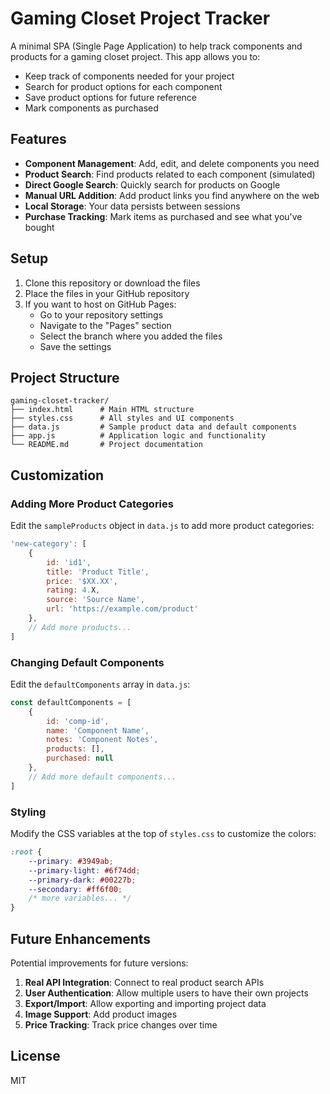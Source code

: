 # Gaming Closet Project Tracker

A minimal SPA (Single Page Application) to help track components and products for a gaming closet project. This app allows you to:

- Keep track of components needed for your project
- Search for product options for each component
- Save product options for future reference
- Mark components as purchased

## Features

- **Component Management**: Add, edit, and delete components you need
- **Product Search**: Find products related to each component (simulated)
- **Direct Google Search**: Quickly search for products on Google
- **Manual URL Addition**: Add product links you find anywhere on the web
- **Local Storage**: Your data persists between sessions
- **Purchase Tracking**: Mark items as purchased and see what you've bought

## Setup

1. Clone this repository or download the files
2. Place the files in your GitHub repository
3. If you want to host on GitHub Pages:
   - Go to your repository settings
   - Navigate to the "Pages" section
   - Select the branch where you added the files
   - Save the settings

## Project Structure

```
gaming-closet-tracker/
├── index.html      # Main HTML structure
├── styles.css      # All styles and UI components
├── data.js         # Sample product data and default components
├── app.js          # Application logic and functionality
└── README.md       # Project documentation
```

## Customization

### Adding More Product Categories

Edit the `sampleProducts` object in `data.js` to add more product categories:

```javascript
'new-category': [
    { 
        id: 'id1', 
        title: 'Product Title', 
        price: '$XX.XX', 
        rating: 4.X, 
        source: 'Source Name', 
        url: 'https://example.com/product' 
    },
    // Add more products...
]
```

### Changing Default Components

Edit the `defaultComponents` array in `data.js`:

```javascript
const defaultComponents = [
    { 
        id: 'comp-id', 
        name: 'Component Name', 
        notes: 'Component Notes', 
        products: [], 
        purchased: null 
    },
    // Add more default components...
]
```

### Styling

Modify the CSS variables at the top of `styles.css` to customize the colors:

```css
:root {
    --primary: #3949ab;
    --primary-light: #6f74dd;
    --primary-dark: #00227b;
    --secondary: #ff6f00;
    /* more variables... */
}
```

## Future Enhancements

Potential improvements for future versions:

1. **Real API Integration**: Connect to real product search APIs
2. **User Authentication**: Allow multiple users to have their own projects
3. **Export/Import**: Allow exporting and importing project data
4. **Image Support**: Add product images
5. **Price Tracking**: Track price changes over time

## License

MIT